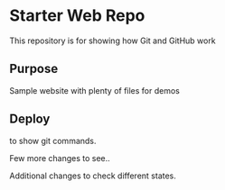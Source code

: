 # Starter Web Repo

This repository is for showing how Git and GitHub work

## Purpose

Sample website with plenty of files for demos

## Deploy

to show git commands.

Few more changes to see..


Additional changes to check different states.